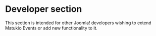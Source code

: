 # Developer section

This section is intended for other Joomla! developers wishing to extend Matukio Events or add new functionality to it.



